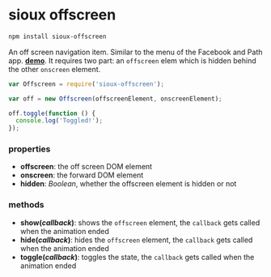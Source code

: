 # sioux offscreen

``` bash
npm install sioux-offscreen
```

An off screen navigation item. Similar to the menu of the Facebook and Path app. __[demo](http://felix.lovassy.hu/projects/gellert/offscreen)__. It requires two part: an `offscreen` elem which is hidden behind the other `onscreen` element.

``` js
var Offscreen = require('sioux-offscreen');

var off = new Offscreen(offscreenElement, onscreenElement);

off.toggle(function () {
  console.log('Toggled!');
});
```

### properties
- __offscreen__: the off screen DOM element
- __onscreen__: the forward DOM element
- __hidden__: _Boolean_, whether the offscreen element is hidden or not

### methods
- __show(_callback_)__: shows the `offscreen` element, the `callback` gets called when the animation ended
- __hide(_callback_)__: hides the `offscreen` element, the `callback` gets called when the animation ended
- __toggle(_callback_)__: toggles the state, the `callback` gets called when the animation ended
